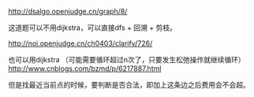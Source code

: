 http://dsalgo.openjudge.cn/graph/8/

这道题可以不用dijkstra，可以直接dfs + 回溯 + 剪枝。


http://noi.openjudge.cn/ch0403/clarify/726/



也可以用dijkstra
（可能需要循环超过n次了，只要发生松弛操作就继续循环）
http://www.cnblogs.com/bzmd/p/6217887.html


但是找最近当前点的时候，要判断是否合法，即加上这条边之后费用会不会超。












